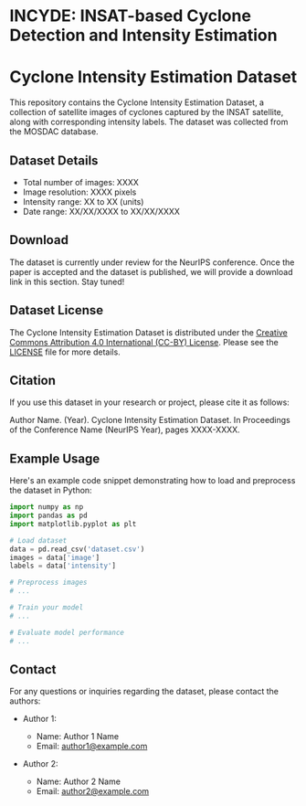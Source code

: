 # INCYDE: INSAT-based Cyclone Detection and Intensity Estimation


# Cyclone Intensity Estimation Dataset

This repository contains the Cyclone Intensity Estimation Dataset, a collection of satellite images of cyclones captured by the INSAT satellite, along with corresponding intensity labels. The dataset was collected from the MOSDAC database.

## Dataset Details

- Total number of images: XXXX
- Image resolution: XXXX pixels
- Intensity range: XX to XX (units)
- Date range: XX/XX/XXXX to XX/XX/XXXX

## Download

The dataset is currently under review for the NeurIPS conference. Once the paper is accepted and the dataset is published, we will provide a download link in this section. Stay tuned!

## Dataset License

The Cyclone Intensity Estimation Dataset is distributed under the [Creative Commons Attribution 4.0 International (CC-BY) License](https://creativecommons.org/licenses/by/4.0/). Please see the [LICENSE](LICENSE) file for more details.

## Citation

If you use this dataset in your research or project, please cite it as follows:

Author Name. (Year). Cyclone Intensity Estimation Dataset. In Proceedings of the Conference Name (NeurIPS Year), pages XXXX-XXXX.

## Example Usage

Here's an example code snippet demonstrating how to load and preprocess the dataset in Python:

```python
import numpy as np
import pandas as pd
import matplotlib.pyplot as plt

# Load dataset
data = pd.read_csv('dataset.csv')
images = data['image']
labels = data['intensity']

# Preprocess images
# ...

# Train your model
# ...

# Evaluate model performance
# ...
```

## Contact

For any questions or inquiries regarding the dataset, please contact the authors:

- Author 1:
  - Name: Author 1 Name
  - Email: author1@example.com

- Author 2:
  - Name: Author 2 Name
  - Email: author2@example.com
